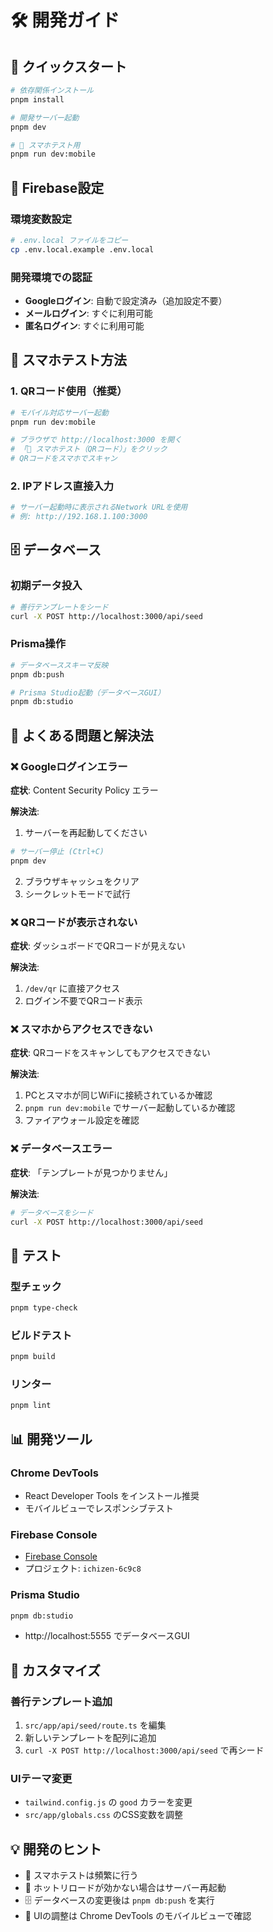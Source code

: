 # 🛠 開発ガイド

## 🚀 クイックスタート

```bash
# 依存関係インストール
pnpm install

# 開発サーバー起動
pnpm dev

# 📱 スマホテスト用
pnpm run dev:mobile
```

## 🔐 Firebase設定

### 環境変数設定
```bash
# .env.local ファイルをコピー
cp .env.local.example .env.local
```

### 開発環境での認証
- **Googleログイン**: 自動で設定済み（追加設定不要）
- **メールログイン**: すぐに利用可能
- **匿名ログイン**: すぐに利用可能

## 📱 スマホテスト方法

### 1. QRコード使用（推奨）
```bash
# モバイル対応サーバー起動
pnpm run dev:mobile

# ブラウザで http://localhost:3000 を開く
# 「📱 スマホテスト（QRコード）」をクリック
# QRコードをスマホでスキャン
```

### 2. IPアドレス直接入力
```bash
# サーバー起動時に表示されるNetwork URLを使用
# 例: http://192.168.1.100:3000
```

## 🗄️ データベース

### 初期データ投入
```bash
# 善行テンプレートをシード
curl -X POST http://localhost:3000/api/seed
```

### Prisma操作
```bash
# データベーススキーマ反映
pnpm db:push

# Prisma Studio起動（データベースGUI）
pnpm db:studio
```

## 🚨 よくある問題と解決法

### ❌ Googleログインエラー
**症状**: Content Security Policy エラー

**解決法**:
1. サーバーを再起動してください
```bash
# サーバー停止 (Ctrl+C)
pnpm dev
```

2. ブラウザキャッシュをクリア
3. シークレットモードで試行

### ❌ QRコードが表示されない
**症状**: ダッシュボードでQRコードが見えない

**解決法**:
1. `/dev/qr` に直接アクセス
2. ログイン不要でQRコード表示

### ❌ スマホからアクセスできない
**症状**: QRコードをスキャンしてもアクセスできない

**解決法**:
1. PCとスマホが同じWiFiに接続されているか確認
2. `pnpm run dev:mobile` でサーバー起動しているか確認
3. ファイアウォール設定を確認

### ❌ データベースエラー
**症状**: 「テンプレートが見つかりません」

**解決法**:
```bash
# データベースをシード
curl -X POST http://localhost:3000/api/seed
```

## 🧪 テスト

### 型チェック
```bash
pnpm type-check
```

### ビルドテスト
```bash
pnpm build
```

### リンター
```bash
pnpm lint
```

## 📊 開発ツール

### Chrome DevTools
- React Developer Tools をインストール推奨
- モバイルビューでレスポンシブテスト

### Firebase Console
- [Firebase Console](https://console.firebase.google.com/)
- プロジェクト: `ichizen-6c9c8`

### Prisma Studio
```bash
pnpm db:studio
```
- http://localhost:5555 でデータベースGUI

## 🔧 カスタマイズ

### 善行テンプレート追加
1. `src/app/api/seed/route.ts` を編集
2. 新しいテンプレートを配列に追加
3. `curl -X POST http://localhost:3000/api/seed` で再シード

### UIテーマ変更
- `tailwind.config.js` の `good` カラーを変更
- `src/app/globals.css` のCSS変数を調整

## 💡 開発のヒント

- 📱 スマホテストは頻繁に行う
- 🔄 ホットリロードが効かない場合はサーバー再起動
- 🗄️ データベースの変更後は `pnpm db:push` を実行
- 🎨 UIの調整は Chrome DevTools のモバイルビューで確認